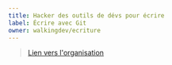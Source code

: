 ```yaml
---
title: Hacker des outils de dévs pour écrire
label: Écrire avec Git
owner: walkingdev/ecriture
---
```


> [Lien vers l'organisation](http://github.com/walkingdev)
